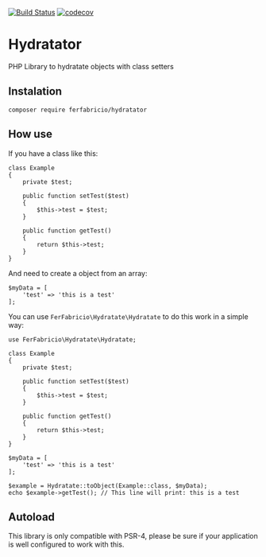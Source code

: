 [![Build Status](https://travis-ci.org/ferfabricio/hydratator.svg?branch=master)](https://travis-ci.org/ferfabricio/hydratator) [![codecov](https://codecov.io/gh/ferfabricio/hydratator/branch/master/graph/badge.svg)](https://codecov.io/gh/ferfabricio/hydratator)

# Hydratator

PHP Library to hydratate objects with class setters

## Instalation

```
composer require ferfabricio/hydratator
```

## How use

If you have a class like this:

```
class Example
{
    private $test;

    public function setTest($test)
    {
        $this->test = $test;
    }

    public function getTest()
    {
        return $this->test;
    }
}
```

And need to create a object from an array:

```
$myData = [
    'test' => 'this is a test'
];
```

You can use `FerFabricio\Hydratate\Hydratate` to do this work in a simple way:

```
use FerFabricio\Hydratate\Hydratate;

class Example
{
    private $test;

    public function setTest($test)
    {
        $this->test = $test;
    }

    public function getTest()
    {
        return $this->test;
    }
}

$myData = [
    'test' => 'this is a test'
];

$example = Hydratate::toObject(Example::class, $myData);
echo $example->getTest(); // This line will print: this is a test
```


## Autoload

This library is only compatible with PSR-4, please be sure if your application is well configured to work with this.
